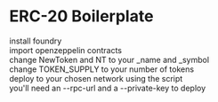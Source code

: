 # ERC-20 Boilerplate
install foundry  
import openzeppelin contracts  
change NewToken and NT to your _name and _symbol  
change TOKEN_SUPPLY to your number of tokens  
deploy to your chosen network using the script  
you'll need an --rpc-url and a --private-key to deploy
